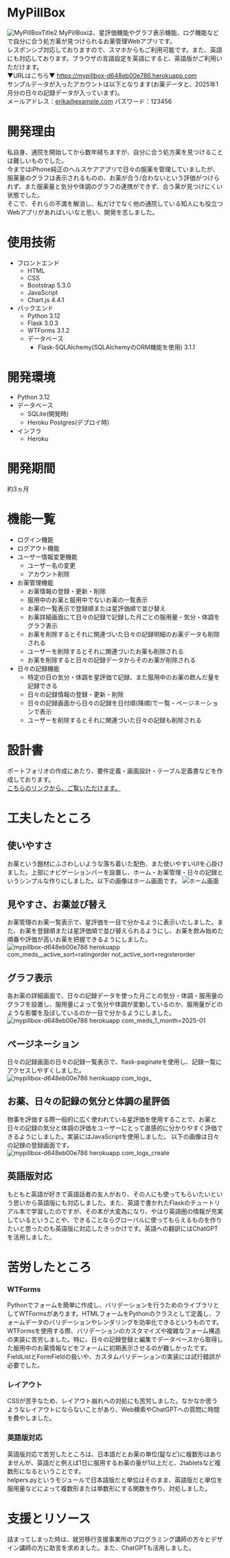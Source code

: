 # MyPillBox
![MyPillBoxTitle2](https://github.com/user-attachments/assets/801c3e25-1193-42f5-a7f2-c9a9f5f0f322)
MyPillBoxは、星評価機能やグラフ表示機能、ログ機能などで自分に合う処方薬が見つけられるお薬管理Webアプリです。<br>
レスポンシブ対応しておりますので、スマホからもご利用可能です。また、英語にも対応しております。ブラウザの言語設定を英語にすると、英語版がご利用いただけます。<br>
▼URLはこちら▼ https://mypillbox-d648eb00e786.herokuapp.com<br>
サンプルデータが入ったアカウントは以下となります(お薬データと、2025年1月分の日々の記録データが入っています)。<br>
メールアドレス：erika@example.com パスワード：123456
# 開発理由
私自身、通院を開始してから数年経ちますが、自分に合う処方薬を見つけることは難しいものでした。<br>
今まではiPhone純正のヘルスケアアプリで日々の服薬を管理していましたが、服薬量のグラフは表示されるものの、お薬が合う/合わないという評価がつけられず、また服薬量と気分や体調のグラフの連携ができず、合う薬が見つけにくい状態でした。<br>
そこで、それらの不満を解消し、私だけでなく他の通院している知人にも役立つWebアプリがあればいいなと思い、開発を志しました。
# 使用技術
- フロントエンド
  - HTML
  - CSS
  - Bootstrap 5.3.0
  - JavaScript
  - Chart.js 4.4.1
- バックエンド
  - Python 3.12
  - Flask 3.0.3
  - WTForms 3.1.2
  - データベース
    - Flask-SQLAlchemy(SQLAlchemyのORM機能を使用) 3.1.1
# 開発環境
- Python 3.12
- データベース
  - SQLite(開発時)
  - Heroku Postgres(デプロイ時)
- インフラ
  - Heroku
# 開発期間
約3ヵ月
# 機能一覧
- ログイン機能
- ログアウト機能
- ユーザー情報変更機能
  - ユーザー名の変更
  - アカウント削除
- お薬管理機能
  - お薬情報の登録・更新・削除
  - 服用中のお薬と服用中でないお薬の一覧表示
  - お薬の一覧表示で登録順または星評価順で並び替え
  - お薬詳細画面にて日々の記録で記録した月ごとの服用量・気分・体調をグラフ表示
  - お薬を削除するとそれに関連づいた日々の記録明細のお薬データも削除される
  - ユーザーを削除するとそれに関連づいたお薬も削除される
  - お薬を削除すると日々の記録データからそのお薬が削除される
- 日々の記録機能
  - 特定の日の気分・体調を星評価で記録、また服用中のお薬の飲んだ量を記録できる
  - 日々の記録情報の登録・更新・削除
  - 日々の記録画面から日々の記録を日付順(降順)で一覧・ページネーションで表示
  - ユーザーを削除するとそれに関連づいた日々の記録も削除される
# 設計書
ポートフォリオの作成にあたり、要件定義・画面設計・テーブル定義書などを作成しております。<br/>
[こちらのリンクから、ご覧いただけます。](https://github.com/Erika0701momo/MyPillBox/tree/master/docs)
# 工夫したところ
## 使いやすさ
お薬という題材にふさわしいような落ち着いた配色、また使いやすいUIを心掛けました。上部にナビゲーションバーを設置し、ホーム・お薬管理・日々の記録というシンプルな作りにしました。以下の画像はホーム画面です。
![ホーム画面](https://github.com/user-attachments/assets/9836dc56-307e-49eb-9518-512bb61535de)
## 見やすさ、お薬並び替え
お薬管理のお薬一覧表示で、星評価を一目で分かるように表示いたしました。また、お薬を登録順または星評価順で並び替えられるようにし、お薬を飲み始めた順番や評価が高いお薬を把握できるようにしました。
![mypillbox-d648eb00e786 herokuapp com_meds__active_sort=ratingorder not_active_sort=registerorder](https://github.com/user-attachments/assets/703bad45-b437-4768-a28c-ce07a8a51b82)
## グラフ表示
各お薬の詳細画面で、日々の記録データを使った月ごとの気分・体調・服用量のグラフを設置し、服用量によって気分や体調が変動しているのか、服用量がどのような影響を及ぼしているのか一目で分かるようにしました。
![mypillbox-d648eb00e786 herokuapp com_meds_1_month=2025-01](https://github.com/user-attachments/assets/7e614609-e287-4c23-9005-a88aea7af07d)
## ページネーション
日々の記録画面の日々の記録一覧表示で、flask-paginateを使用し、記録一覧にアクセスしやすくしました。
![mypillbox-d648eb00e786 herokuapp com_logs_](https://github.com/user-attachments/assets/66b78912-8d0d-4f1b-b10a-6a88c99661b5)
## お薬、日々の記録の気分と体調の星評価
物事を評価する際一般的に広く使われている星評価を使用することで、お薬と日々の記録の気分と体調の評価をユーザーにとって直感的に分かりやすく評価できるようにしました。実装にはJavaScriptを使用しました。
以下の画像は日々の記録の登録画面です。
![mypillbox-d648eb00e786 herokuapp com_logs_create](https://github.com/user-attachments/assets/dc21c9b7-b7a9-48ef-af7a-1ad5fe4767cf)
## 英語版対応
もともと英語が好きで英語話者の友人がおり、その人にも使ってもらいたいという思いから英語版にも対応しました。また、英語で書かれたFlaskのチュートリアル本で学習したのですが、その本が大変為になり、やはり英語圏の情報が充実しているということや、できることならグローバルに使ってもらえるものを作りたいと思ったのも英語版に対応したきっかけです。英語への翻訳にはChatGPTを活用しました。
# 苦労したところ
### WTForms
Pythonでフォームを簡単に作成し、バリデーションを行うためのライブラリとしてWTFormsがあります。HTMLフォームをPythonのクラスとして定義し、フォームデータのバリデーションやレンダリングを効率化できるというものです。<br>
WTFormsを使用する際、バリデーションのカスタマイズや複雑なフォーム構造の実装に苦労しました。特に、日々の記録登録と編集でデータベースから取得した服用中のお薬情報などをフォームに初期表示させるのが難しかったです。<br>
FieldListとFormFieldの扱いや、カスタムバリデーションの実装には試行錯誤が必要でした。
### レイアウト
CSSが苦手なため、レイアウト崩れへの対処にも苦労しました。なかなか思うようなレイアウトにならないことがあり、Web検索やChatGPTへの質問に時間を費やしました。
### 英語版対応
英語版対応で苦労したところは、日本語だとお薬の単位(錠など)に複数形はありませんが、英語だと例えば1日に服用するお薬の量が1以上だと、2tabletsなど複数形になるということです。<br>
helpers.pyというモジュールで日本語版だと単位はそのまま、英語版だと単位を服用量などによって複数形または単数形にする関数を作り、対処しました。
# 支援とリソース
詰まってしまった時は、就労移行支援事業所のプログラミング講師の方々とデザイン講師の方に助言を求めました。また、ChatGPTも活用しました。
